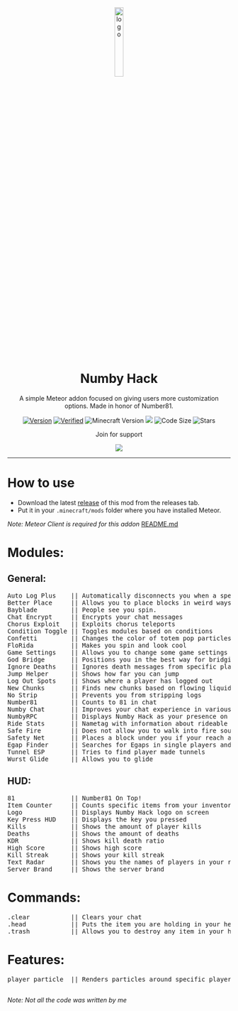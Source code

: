 <div align="center">
  <!-- Logo and Title -->
  <img src="https://raw.githubusercontent.com/cqb13/Numby-hack/main/src/main/resources/assets/numby-hack/textures/icon.png" alt="logo" width="20%"/>
  <h1>Numby Hack</h1>
  <p>A simple Meteor addon focused on giving users more customization options. Made in honor of Number81.</p>

  <!-- Fancy badges -->
<a href="https://github.com/cqb13/Numby-hack/releases"><img src="https://img.shields.io/badge/Version-v2.2-green" alt="Version"></a>
<a href="https://anticope.ml/addons/?"><img src="https://img.shields.io/badge/Verified-Yes!-green" alt="Verified"></a>
<img src="https://img.shields.io/badge/Minecraft%20Version-1.21-green" alt="Minecraft Version">
<img src="https://img.shields.io/github/downloads/cqb13/Numby-hack/total?color=green">
<img src="https://img.shields.io/github/languages/code-size/cqb13/Numby-hack?color=green" alt="Code Size">
<img src="https://img.shields.io/github/stars/cqb13/Numby-hack?color=green" alt="Stars">

<p>Join for support<p>
<a href="https://discord.gg/TtmQs7BzPJ"><img src="https://invidget.switchblade.xyz/TtmQs7BzPJ"></a>

</div>

<hr />

# How to use
- Download the latest [release](/../../releases) of this mod from the releases tab.
- Put it in your `.minecraft/mods` folder where you have installed Meteor.

*Note: Meteor Client is required for this addon*
[README.md](README.md)
<h1>Modules:</h1>
<h2>General:</h2>
<pre>
Auto Log Plus    || Automatically disconnects you when a specific condition is met
Better Place     || Allows you to place blocks in weird ways
Bayblade         || People see you spin.
Chat Encrypt     || Encrypts your chat messages
Chorus Exploit   || Exploits chorus teleports
Condition Toggle || Toggles modules based on conditions
Confetti         || Changes the color of totem pop particles
FloRida          || Makes you spin and look cool
Game Settings    || Allows you to change some game settings
God Bridge       || Positions you in the best way for bridging
Ignore Deaths    || Ignores death messages from specific players
Jump Helper      || Shows how far you can jump
Log Out Spots    || Shows where a player has logged out
New Chunks       || Finds new chunks based on flowing liquids
No Strip         || Prevents you from stripping logs
Number81         || Counts to 81 in chat
Numby Chat       || Improves your chat experience in various ways
NumbyRPC         || Displays Numby Hack as your presence on Discord
Ride Stats       || Nametag with information about rideable entities.
Safe Fire        || Does not allow you to walk into fire sources
Safety Net       || Places a block under you if your reach a set Y level
Egap Finder      || Searches for Egaps in single players and saves their location
Tunnel ESP       || Tries to find player made tunnels
Wurst Glide      || Allows you to glide
</pre>
<h2>HUD:</h2>
<pre>
81               || Number81 On Top!
Item Counter     || Counts specific items from your inventory
Logo             || Displays Numby Hack logo on screen
Key Press HUD    || Displays the key you pressed
Kills            || Shows the amount of player kills
Deaths           || Shows the amount of deaths
KDR              || Shows kill death ratio
High Score       || Shows high score
Kill Streak      || Shows your kill streak
Text Radar       || Shows you the names of players in your render distance along with their stats
Server Brand     || Shows the server brand
</pre>
<h1>Commands:</h1>
<pre>
.clear           || Clears your chat
.head            || Puts the item you are holding in your head slot
.trash           || Allows you to destroy any item in your hand
</pre>
<h1>Features:</h1>
<pre>
player particle  || Renders particles around specific players

</pre>

*Note: Not all the code was written by me*
